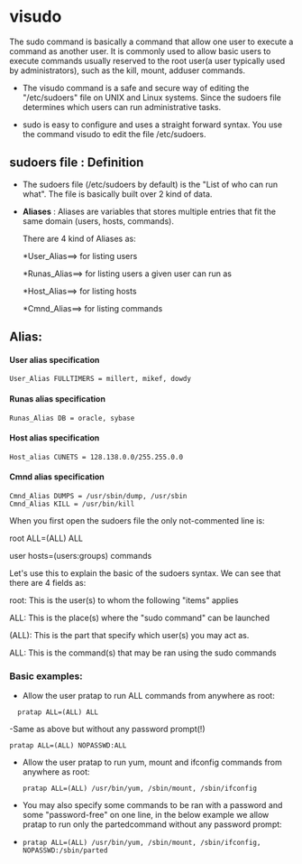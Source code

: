 # visudo

The sudo command is basically a command that allow one user to execute a command as another user. It is commonly used to allow basic users to execute commands usually reserved to the root user(a user typically used by administrators), such as the kill, mount, adduser commands.

- The visudo command is a safe and secure way of editing the "/etc/sudoers" file on UNIX and Linux systems. Since the sudoers file determines which users can run administrative tasks.
  
- sudo is easy to configure and uses a straight forward syntax. You use the command visudo to edit the file /etc/sudoers.


## sudoers file : Definition

- The sudoers file (/etc/sudoers by default) is the "List of who can run what". The file is basically built over 2 kind of data.

- **Aliases** : Aliases are variables that stores multiple entries that fit the same domain (users, hosts, commands).

  There are 4 kind of Aliases as:

  *User_Alias==> for listing users
  
  *Runas_Alias==> for listing users a given user can run as
  
  *Host_Alias==> for listing hosts
  
  *Cmnd_Alias==> for listing commands

## Alias:

#### User alias specification
```
User_Alias FULLTIMERS = millert, mikef, dowdy
```
#### Runas alias specification
```
Runas_Alias DB = oracle, sybase
```
#### Host alias specification
```
Host_alias CUNETS = 128.138.0.0/255.255.0.0
```
#### Cmnd alias specification
```
Cmnd_Alias DUMPS = /usr/sbin/dump, /usr/sbin
Cmnd_Alias KILL = /usr/bin/kill
```
When you first open the sudoers file the only not-commented line is:

root ALL=(ALL) ALL

user hosts=(users:groups) commands

Let's use this to explain the basic of the sudoers syntax. We can see that there are 4 fields as:

root: This is the user(s) to whom the following "items" applies

ALL: This is the place(s) where the "sudo command" can be launched

(ALL): This is the part that specify which user(s) you may act as.

ALL: This is the command(s) that may be ran using the sudo commands

### Basic examples:

- Allow the user pratap to run ALL commands from anywhere as root:
```
  pratap ALL=(ALL) ALL
```
-Same as above but without any password prompt(!)
```
pratap ALL=(ALL) NOPASSWD:ALL
```

- Allow the user pratap to run yum, mount and ifconfig commands from anywhere as root:

  ```
  pratap ALL=(ALL) /usr/bin/yum, /sbin/mount, /sbin/ifconfig
  ```
- You may also specify some commands to be ran with a password and some "password-free" on one line, in the below example we allow pratap to run only the partedcommand without any password prompt:

- ```
  pratap ALL=(ALL) /usr/bin/yum, /sbin/mount, /sbin/ifconfig, NOPASSWD:/sbin/parted
  ```
